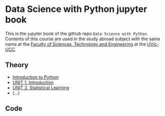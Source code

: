 # Data Science with Python jupyter book

This is the jupyter book of the github repo `Data Science with Python`. Contents of this course are used in the study abroad subject with the same name at the [Faculty of Sciences, Technology and Engineering](https://mon.uvic.cat/fcte/) at the [UVic-UCC](https://www.uvic.cat).

## Theory

* [Introduction to Python](LaTeX/PYT_intro.pdf)
* [UNIT 1. Introduction](LaTeX/UNIT1-Introduction.pdf)
* [UNIT 2. Statistical Learning](LaTeX/UNIT2-Statistical-Learning.pdf)
* (...)


## Code

```{tableofcontents}
```

